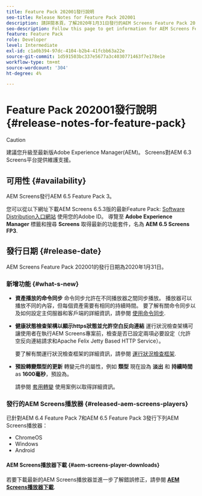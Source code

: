 ```yaml
---
title: Feature Pack 202001發行說明
seo-title: Release Notes for Feature Pack 202001
description: 請詳閱本頁，了解2020年1月31日發行的AEM Screens Feature Pack 202001的相關資訊。
seo-description: Follow this page to get information for AEM Screens Feature Pack 202001 released on January 31, 2020.
feature: Feature Pack
role: Developer
level: Intermediate
exl-id: c1a0b394-97dc-4104-b2b4-41fcbb63a22e
source-git-commit: 1d591503bc337e5677a3c4030771463f7e178e1e
workflow-type: tm+mt
source-wordcount: '304'
ht-degree: 4%

---
```


# Feature Pack 202001發行說明{#release-notes-for-feature-pack}

>[!CAUTION]
>
>建議您升級至最新版Adobe Experience Manager(AEM)。 Screens對AEM 6.3 Screens平台提供維護支援。

## 可用性 {#availability}

AEM Screens發行AEM 6.5 Feature Pack 3。

您可以從以下網址下載AEM Screens 6.5.3版的最新Feature Pack: [Software Distribution入口網站](https://experience.adobe.com/#/downloads/content/software-distribution/en/aem.html) 使用您的Adobe ID。 導覽至 **Adobe Experience Manager** 標籤和搜尋 **Screens** 取得最新的功能套件，名為 **AEM 6.5 Screens FP3**.

## 發行日期 {#release-date}

AEM Screens Feature Pack 202001的發行日期為2020年1月31日。

### 新增功能 {#what-s-new}

* **資產播放的命令同步**
命令同步允許在不同播放器之間同步播放。 播放器可以播放不同的內容，但每個資產需要有相同的持續時間。
要了解有關命令同步以及如何設定主伺服器和客戶端的詳細資訊，請參閱 [使用命令同步](using-command-sync.md).

* **健康狀態檢查架構以顯示https狀態並允許空白反向連結**
運行狀況檢查架構可讓使用者在執行AEM Screens專案前，檢查是否已設定兩項必要設定（允許空反向連結請求和Apache Felix Jetty Based HTTP Service）。

   要了解有關運行狀況檢查框架的詳細資訊，請參閱 [運行狀況檢查框架](/help/user-guide/configuring-screens-introduction.md#health-check-framework).

* **預設轉變類型的更新**
轉變元件的屬性，例如 
**類型** 現在設為 **淡出** 和 **持續時間** as **1600毫秒**，預設為。

   請參閱 [套用轉變](/help/user-guide/applying-transitions.md) 使用案例以取得詳細資訊。


### 發行的AEM Screens播放器 {#released-aem-screens-players}

已針對AEM 6.4 Feature Pack 7和AEM 6.5 Feature Pack 3發行下列AEM Screens播放器：

* ChromeOS
* Windows
* Android

#### AEM Screens播放器下載  {#aem-screens-player-downloads}

若要下載最新的AEM Screens播放器並進一步了解錯誤修正，請參閱 [**AEM Screens播放器下載**](https://download.macromedia.com/screens/).
